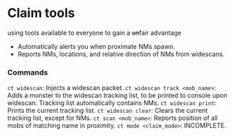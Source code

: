 # Claim tools

using tools available to everyone to gain a ~~un~~fair advantage

* Automatically alerts you when proximate NMs spawn. 
* Reports NMs, locations, and relative direction of NMs from widescans.

### Commands

`ct widescan`: Injects a widescan packet.
`ct widescan track <mob_name>`: Adds a monster to the widescan tracking list, to be printed to console upon widescan. Tracking list automatically contains NMs.
`ct widescan print`: Prints the current tracking list.
`ct widescan clear`: Clears the current tracking list, except for NMs.
`ct scan <mob_name>`: Reports position of all mobs of matching name in proximity.
`ct mode <claim_mode>`: INCOMPLETE.